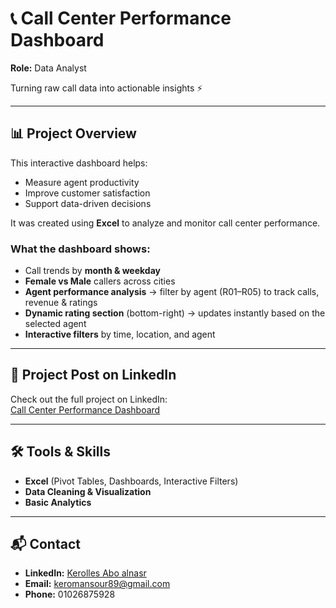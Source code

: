 # 📞 Call Center Performance Dashboard  

**Role:** Data Analyst  

Turning raw call data into actionable insights ⚡  

---

## 📊 Project Overview  

This interactive dashboard helps:  

- Measure agent productivity  
- Improve customer satisfaction  
- Support data-driven decisions  

It was created using **Excel** to analyze and monitor call center performance.  

### What the dashboard shows:

- Call trends by **month & weekday**  
- **Female vs Male** callers across cities  
- **Agent performance analysis** → filter by agent (R01–R05) to track calls, revenue & ratings  
- **Dynamic rating section** (bottom-right) → updates instantly based on the selected agent  
- **Interactive filters** by time, location, and agent  

---

## 📌 Project Post on LinkedIn

Check out the full project on LinkedIn:  
[Call Center Performance Dashboard](https://www.linkedin.com/posts/kerolles-abo-alnasr-21510a291_dataanalysis-excel-dashboard-activity-7370813556973301760-WxBR)

---

## 🛠️ Tools & Skills  

- **Excel** (Pivot Tables, Dashboards, Interactive Filters)  
- **Data Cleaning & Visualization** 
- **Basic Analytics**  

---

## 📬 Contact  

- **LinkedIn:** [Kerolles Abo alnasr](https://www.linkedin.com/in/kerolles-abo-alnasr-21510a291)  
- **Email:** keromansour89@gmail.com  
- **Phone:** 01026875928
